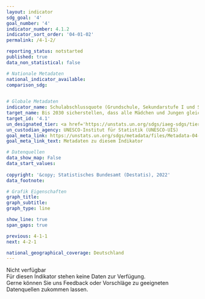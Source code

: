 ```yaml
---
layout: indicator    
sdg_goal: '4'    
goal_number: '4'    
indicator_number: 4.1.2    
indicator_sort_order: '04-01-02'    
permalink: /4-1-2/    

reporting_status: notstarted    
published: true    
data_non_statistical: false    

# Nationale Metadaten    
national_indicator_available:     
comparison_sdg:     
    

# Globale Metadaten    
indicator_name: Schulabschlussquote (Grundschule, Sekundarstufe I und Sekundarstufe II)    
target_name: Bis 2030 sicherstellen, dass alle Mädchen und Jungen gleichberechtigt eine kostenlose und hochwertige Grund- und Sekundarschulbildung abschließen, die zu brauchbaren und effektiven Lernergebnissen führt    
target_id: '4.1'    
un_designated_tier: <a href='https://unstats.un.org/sdgs/iaeg-sdgs/tier-classification/' title='Klicken Sie hier um weitere Informationen zur UN-Tier-Klassifikation zu erhalten.'  target='_blank'>Tier I</a>    
un_custodian_agency: UNESCO-Institut für Statistik (UNESCO-UIS)    
goal_meta_link: https://unstats.un.org/sdgs/metadata/files/Metadata-04-01-02.pdf    
goal_meta_link_text: Metadaten zu diesem Indikator        

# Datenquellen    
data_show_map: False    
data_start_values:     
    
copyright: '&copy; Statistisches Bundesamt (Destatis), 2022'    
data_footnote:     

# Grafik Eigenschaften    
graph_title: 
graph_subtitle:     
graph_type: line    

show_line: true
span_gaps: true    

previous: 4-1-1    
next: 4-2-1    

national_geographical_coverage: Deutschland    
---
```


<span class="status notstarted">Nicht verfügbar </span><br>
Für diesen Indikator stehen keine Daten zur Verfügung.<br>
Gerne können Sie uns Feedback oder Vorschläge zu geeigneten Datenquellen zukommen lassen.